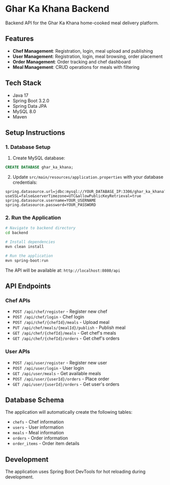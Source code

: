 # Ghar Ka Khana Backend

Backend API for the Ghar Ka Khana home-cooked meal delivery platform.

## Features

- **Chef Management**: Registration, login, meal upload and publishing
- **User Management**: Registration, login, meal browsing, order placement
- **Order Management**: Order tracking and chef dashboard
- **Meal Management**: CRUD operations for meals with filtering

## Tech Stack

- Java 17
- Spring Boot 3.2.0
- Spring Data JPA
- MySQL 8.0
- Maven

## Setup Instructions

### 1. Database Setup

1. Create MySQL database:
```sql
CREATE DATABASE ghar_ka_khana;
```

2. Update `src/main/resources/application.properties` with your database credentials:
```properties
spring.datasource.url=jdbc:mysql://YOUR_DATABASE_IP:3306/ghar_ka_khana?useSSL=false&serverTimezone=UTC&allowPublicKeyRetrieval=true
spring.datasource.username=YOUR_USERNAME
spring.datasource.password=YOUR_PASSWORD
```

### 2. Run the Application

```bash
# Navigate to backend directory
cd backend

# Install dependencies
mvn clean install

# Run the application
mvn spring-boot:run
```

The API will be available at: `http://localhost:8080/api`

## API Endpoints

### Chef APIs
- `POST /api/chef/register` - Register new chef
- `POST /api/chef/login` - Chef login
- `POST /api/chef/{chefId}/meals` - Upload meal
- `PUT /api/chef/meals/{mealId}/publish` - Publish meal
- `GET /api/chef/{chefId}/meals` - Get chef's meals
- `GET /api/chef/{chefId}/orders` - Get chef's orders

### User APIs
- `POST /api/user/register` - Register new user
- `POST /api/user/login` - User login
- `GET /api/user/meals` - Get available meals
- `POST /api/user/{userId}/orders` - Place order
- `GET /api/user/{userId}/orders` - Get user's orders

## Database Schema

The application will automatically create the following tables:
- `chefs` - Chef information
- `users` - User information
- `meals` - Meal information
- `orders` - Order information
- `order_items` - Order item details

## Development

The application uses Spring Boot DevTools for hot reloading during development.

